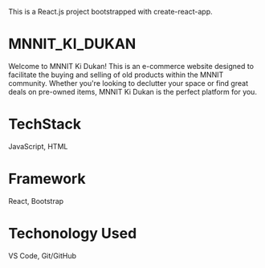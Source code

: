 This is a React.js project bootstrapped with create-react-app.

# MNNIT_KI_DUKAN
Welcome to MNNIT Ki Dukan! This is an e-commerce website designed to facilitate the buying and selling of old products within the MNNIT community. Whether you're looking to declutter your space or find great deals on pre-owned items, MNNIT Ki Dukan is the perfect platform for you.

# TechStack
JavaScript,
HTML

# Framework
React, Bootstrap

# Techonology Used
VS Code, Git/GitHub
